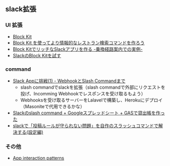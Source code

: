 ## slack拡張
### UI 拡張
  - [Block Kit](https://api.slack.com/block-kit)
  - [Block Kit を使ってより情報的なレストラン検索コマンドを作ろう](https://api.slack.com/lang/ja-jp/slash-block-kit)
  - [Block KitでリッチなSlackアプリを作る -乗換経路案内での実例-](https://qiita.com/navitime_tech/items/85de33072486e7d323a5)
  - [SlackのBlock Kitを試す](https://www.dkrk-blog.net/slack/block_kit)

### command
  - [Slack Appに挑戦(1) - WebhookとSlash Commandまで](https://qiita.com/kanaxx/items/a12a523ca3143b5822b8)
    - slash commandでslackを拡張（slash commandで外部にリクエストを投げ、Incomming Webhookでレスポンスを受け取るもよう）
    - Webhooksを受け取るサーバーをLalavelで構築し、Herokuにデプロイ（Masoniteで代用できるかな）
  - [Slackのslash command + Googleスプレッドシート + GASで貸出帳を作った](https://note.com/yuickomori/n/nb0ecbff77056)
  - [slackで「投稿ルールが守られない問題」を自作のスラッシュコマンドで解決する(設定編)](https://qiita.com/marogoma/items/e3003564c1b8b7b09e29)
### その他
  - [App interaction patterns](https://github.com/slackapi/app-interaction-patterns)